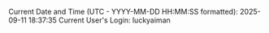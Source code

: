 Current Date and Time (UTC - YYYY-MM-DD HH:MM:SS formatted): 2025-09-11 18:37:35
Current User's Login: luckyaiman
